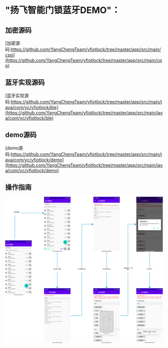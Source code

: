 #  "扬飞智能门锁蓝牙DEMO"：

## 加密源码

[加密源码:https://github.com/YangChengTeam/yfiotlock/tree/master/app/src/main/cpp](https://github.com/YangChengTeam/yfiotlock/tree/master/app/src/main/cpp)

## 蓝牙实现源码

[蓝牙实现源码:https://github.com/YangChengTeam/yfiotlock/tree/master/app/src/main/java/com/yc/yfiotlock/ble](https://github.com/YangChengTeam/yfiotlock/tree/master/app/src/main/java/com/yc/yfiotlock/ble)

## demo源码

[demo源码:https://github.com/YangChengTeam/yfiotlock/tree/master/app/src/main/java/com/yc/yfiotlock/demo](https://github.com/YangChengTeam/yfiotlock/tree/master/app/src/main/java/com/yc/yfiotlock/demo)


## 操作指南

![操作指南](page_1.png)

